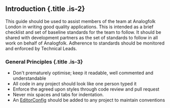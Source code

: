 ## Introduction {.title .is-2}

This guide should be used to assist members of the team at Analogfolk 
London in writing good quality applications. This is intended as a 
brief checklist and set of baseline standards for the team to follow. It 
should be shared with development partners as the set of standards to 
follow in all work on behalf of Analogfolk. Adherence to standards should be 
monitored and enforced by Technical Leads.

### General Principles {.title .is-3}

- Don't prematurely optimise; keep it readable, well commented and understandable
- All code in any project should look like one person typed it
- Enforce the agreed upon styles through code review and pull request
- Never mix spaces and tabs for indentation.
- An [EditorConfig][editorconfig] should be added to any project to maintain conventions

[editorconfig]: https://editorconfig.org/
